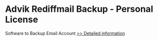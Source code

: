 # Advik Rediffmail Backup - Personal License
Software to Backup Email Account
[>> Detailed information](https://secure.shareit.com/shareit/product.html?productid=300809301&affiliateid=200057808)